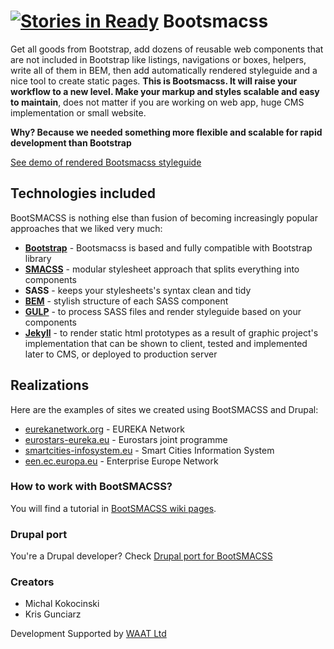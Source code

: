 [![Stories in Ready](https://badge.waffle.io/bandanaman/bootsmacss.png?label=ready&title=Ready)](https://waffle.io/bandanaman/bootsmacss)
Bootsmacss
=========

Get all goods from Bootstrap, add dozens of reusable web components that are not included in Bootstrap like listings, navigations or boxes, helpers, write all of them in BEM, then add automatically rendered styleguide and a nice tool to create static pages. **This is Bootsmacss. It will raise your workflow to a new level. Make your markup and styles scalable and easy to maintain**, does not matter if you are working on web app, huge CMS implementation or small website.

**Why? Because we needed something more flexible and scalable for rapid development than Bootstrap**

[See demo of rendered Bootsmacss styleguide](http://bootsmacss.linuxpl.info/)

## Technologies included
BootSMACSS is nothing else than fusion of becoming increasingly popular approaches that we liked very much:

* **[Bootstrap](http://getbootstrap.com/)** - Bootsmacss is based and fully compatible with Bootstrap library
* **[SMACSS](https://smacss.com/)** - modular stylesheet approach that splits everything into components
* **SASS** - keeps your stylesheets's syntax clean and tidy
* **[BEM](http://getbem.com/)** - stylish structure of each SASS component
* **[GULP](http://gulpjs.com/)** - to process SASS files and render styleguide based on your components
* **[Jekyll](http://jekyllrb.com/)** - to render static html prototypes as a result of graphic project's implementation that can be shown to client, tested and implemented later to CMS, or deployed to production server

## Realizations
Here are the examples of sites we created using BootSMACSS and Drupal:

* [eurekanetwork.org](http://eurekanetwork.org/) - EUREKA Network
* [eurostars-eureka.eu](http://eurostars-eureka.eu/) - Eurostars joint programme
* [smartcities-infosystem.eu](http://smartcities-infosystem.eu/) - Smart Cities Information System
* [een.ec.europa.eu](http://een.ec.europa.eu/) - Enterprise Europe Network

### How to work with BootSMACSS?

You will find a tutorial in [BootSMACSS wiki pages](https://github.com/bandanaman/bootsmacss/wiki/1.-Installation).

### Drupal port

You're a Drupal developer? Check [Drupal port for BootSMACSS](https://github.com/bandanaman/bootsmacss-drupal)

### Creators

* Michal Kokocinski
* Kris Gunciarz

Development Supported by [WAAT Ltd](http://waat.eu/)
